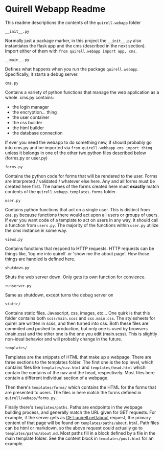 # Quirell Webapp Readme

This readme descriptions the contents of the `quirell.webapp` folder

    __init__.py

Normally just a package marker, in this project the `__init__.py` also instantiates the flask app and the cms (described in the next section). Import either of them with `from quirell.webapp import app, cms`.

    __main__.py

Defines what happens when you run the package `quirell.webapp`. Specifically, it starts a debug server.

    cms.py

Contains a variety of python functions that manage the web application as a whole. cms.py contains:

* the login manager
* the encryption... thing
* the user container
* the css builder
* the html builder
* the database connection

If ever you need the webapp to do something new, if should probably go into cms.py and be imported via `from quirell.webbapp.cms import thing` unless it belongs in one of the other two python files described below (forms.py or user.py)

    forms.py

Contains the python code for forms that will be rendered to the user. Forms are interpreted / validated / whatever else here. Any and all forms must be created here first. The names of the forms created here must **exactly** match contents of the `quirell.webapp.templates.forms` folder.

    user.py

Contains python functions that act on a single user. This is distinct from `cms.py` because functions there would act upon all users or groups of users. If ever you want code of a template to act on users in any way, it should call a function from `users.py`. The majority of the functions within `user.py` utilize the cms instance in some way.

    views.py

Contains functions that respond to HTTP requests. HTTP requests can be things like, 'log me into quirell' or 'show me the about page'. How those things are handled is defined here.

    shutdown.py

Shuts the web server down. Only gets its own function for convience.

    runserver.py

Same as shutdown, except turns the debug server on

    static/

Contains static files. Javascript, css, images, etc... One quirk is that this folder contains both `scss/main.scss` and `css.main.css`. The stylesheets for quirell are written in scss, and then turned into css. Both these files are commited and pushed to production, but only one is used by browsers (main.css) and the other one is the one you edit (main.scss). This is slightly non-ideal behavior and will probably change in the future.

    templates/

Templates are the snippets of HTML that make up a webpage. There are three sections to the templates folder. The first one is the top level, which contains files like `templates/nav.html` and `templates/head.html` which contain the contains of the nav and the head, respectively. Most files here contain a different individual section of a webpage.

Then there's `templates/forms/` which contains the HTML for the forms that are presented to users. The files in here match the forms defined in `quirell/webapp/forms.py`.

Finally there's `templates/paths`. Paths are endpoints in the webpage building process, and generally match the URL given for GET requests. For example, if the server gets as <GET:quirell.net/about> request, the primary content of that page will be found on `templates/paths/about.html`. Path files can be html or markdown, so the above request could actually go to `templates/paths/about.md`. Most paths fill in a block defined by a file in the main template folder. See the content block in `templates/post.html` for an example.
